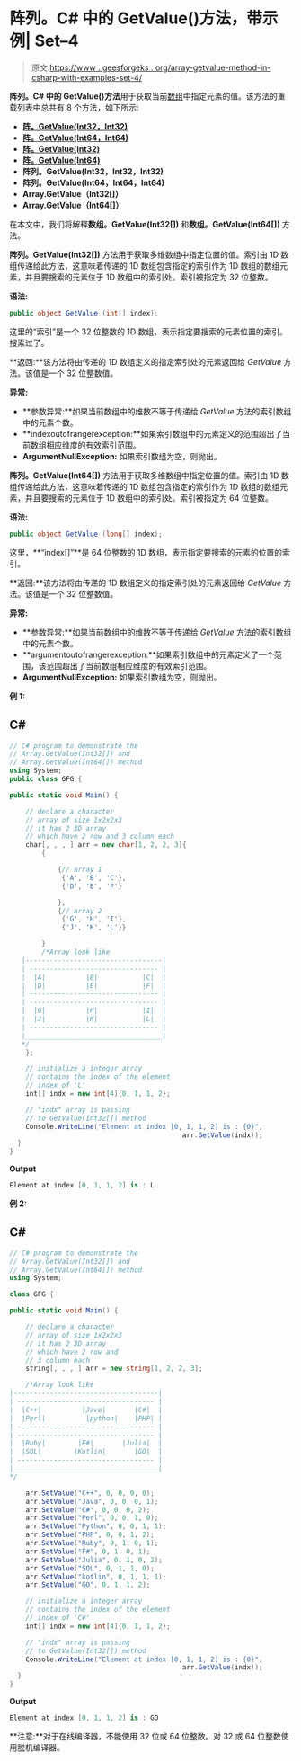 # 阵列。C# 中的 GetValue()方法，带示例| Set–4

> 原文:[https://www . geesforgeks . org/array-getvalue-method-in-csharp-with-examples-set-4/](https://www.geeksforgeeks.org/array-getvalue-method-in-csharp-with-examples-set-4/)

**阵列。C# 中的 GetValue()方法**用于获取当前[数组](https://www.geeksforgeeks.org/c-sharp-arrays/)中指定元素的值。该方法的重载列表中总共有 8 个方法，如下所示:

*   [**阵。GetValue(Int32，Int32)**](https://www.geeksforgeeks.org/array-getvalue-method-in-csharp-with-examples-set-1/)
*   [**阵。GetValue(Int64，Int64)**](https://www.geeksforgeeks.org/array-getvalue-method-in-csharp-with-examples-set-1/)
*   [**阵。GetValue(Int32)**](https://www.geeksforgeeks.org/array-getvalue-method-in-csharp-with-examples-set-2/)
*   [**阵。GetValue(Int64)**](https://www.geeksforgeeks.org/array-getvalue-method-in-csharp-with-examples-set-2/)
*   **阵列。GetValue(Int32，Int32，Int32)**
*   **阵列。GetValue(Int64，Int64，Int64)**
*   **Array.GetValue（Int32[]）**
*   **Array.GetValue（Int64[]）**

在本文中，我们将解释**数组。GetValue(Int32[])** 和**数组。GetValue(Int64[])** 方法。

**阵列。GetValue(Int32[])** 方法用于获取多维数组中指定位置的值。索引由 1D 数组传递给此方法，这意味着传递的 1D 数组包含指定的索引作为 1D 数组的数组元素，并且要搜索的元素位于 1D 数组中的索引处。索引被指定为 32 位整数。

**语法:**

```cs
public object GetValue (int[] index);

```

这里的“索引”是一个 32 位整数的 1D 数组，表示指定要搜索的元素位置的索引。搜索过了。

**返回:**该方法将由传递的 1D 数组定义的指定索引处的元素返回给 *GetValue* 方法。该值是一个 32 位整数值。

**异常:**

*   **参数异常:**如果当前数组中的维数不等于传递给 *GetValue* 方法的索引数组中的元素个数。
*   **indexoutofrangerexception:**如果索引数组中的元素定义的范围超出了当前数组相应维度的有效索引范围。
*   **ArgumentNullException:** 如果索引数组为空，则抛出。

**阵列。GetValue(Int64[])** 方法用于获取多维数组中指定位置的值。索引由 1D 数组传递给此方法，这意味着传递的 1D 数组包含指定的索引作为 1D 数组的数组元素，并且要搜索的元素位于 1D 数组中的索引处。索引被指定为 64 位整数。

**语法:**

```cs
public object GetValue (long[] index);

```

这里，**“index[]”**是 64 位整数的 1D 数组，表示指定要搜索的元素的位置的索引。

**返回:**该方法将由传递的 1D 数组定义的指定索引处的元素返回给 *GetValue* 方法。该值是一个 32 位整数值。

**异常:**

*   **参数异常:**如果当前数组中的维数不等于传递给 *GetValue* 方法的索引数组中的元素个数。
*   **argumentoutofrangerexception:**如果索引数组中的元素定义了一个范围，该范围超出了当前数组相应维度的有效索引范围。
*   **ArgumentNullException:** 如果索引数组为空，则抛出。

**例 1:**

## C#

```cs
// C# program to demonstrate the
// Array.GetValue(Int32[]) and
// Array.GetValue(Int64[]) method
using System;
public class GFG {

public static void Main() {

    // declare a character
    // array of size 1x2x2x3
    // it has 2 3D array
    // which have 2 row and 3 column each
    char[, , , ] arr = new char[1, 2, 2, 3]{
        {

            {// array 1
             {'A', 'B', 'C'},
             {'D', 'E', 'F'}

            },
            {// array 2
             {'G', 'H', 'I'},
             {'J', 'K', 'L'}}

        }
        /*Array look like
   |----------------------------------|
   | -------------------------------- |
   |  |A|          |B|           |C|  |
   |  |D|          |E|           |F|  |
   | -------------------------------- |
   | -------------------------------- |
   |  |G|          |H|           |I|  |
   |  |J|          |K|           |L|  |
   | -------------------------------- |
   |__________________________________|
   */
    };

    // initialize a integer array
    // contains the index of the element
    // index of 'L'
    int[] indx = new int[4]{0, 1, 1, 2};

    // "indx" array is passing
    // to GetValue(Int32[]) method
    Console.WriteLine("Element at index [0, 1, 1, 2] is : {0}",
                                           arr.GetValue(indx));
  }
}
```

**Output**

```cs
Element at index [0, 1, 1, 2] is : L

```

**例 2:**

## C#

```cs
// C# program to demonstrate the
// Array.GetValue(Int32[]) and
// Array.GetValue(Int64[]) method
using System;

class GFG {

public static void Main() {

    // declare a character
    // array of size 1x2x2x3
    // it has 2 3D array
    // which have 2 row and
    // 3 column each
    string[, , , ] arr = new string[1, 2, 2, 3];

    /*Array look like
|------------------------------------|
| ---------------------------------- |
|  |C++|          |Java|       |C#|  |
|  |Perl|          |python|    |PHP| |
| ---------------------------------- |
| ---------------------------------- |
|  |Ruby|        |F#|       |Julia|  |
|  |SQL|        |Kotlin|       |GO|  |
| ---------------------------------- |
|____________________________________|
*/

    arr.SetValue("C++", 0, 0, 0, 0);
    arr.SetValue("Java", 0, 0, 0, 1);
    arr.SetValue("C#", 0, 0, 0, 2);
    arr.SetValue("Perl", 0, 0, 1, 0);
    arr.SetValue("Python", 0, 0, 1, 1);
    arr.SetValue("PHP", 0, 0, 1, 2);
    arr.SetValue("Ruby", 0, 1, 0, 1);
    arr.SetValue("F#", 0, 1, 0, 1);
    arr.SetValue("Julia", 0, 1, 0, 2);
    arr.SetValue("SQL", 0, 1, 1, 0);
    arr.SetValue("kotlin", 0, 1, 1, 1);
    arr.SetValue("GO", 0, 1, 1, 2);

    // initialize a integer array
    // contains the index of the element
    // index of 'C#'
    int[] indx = new int[4]{0, 1, 1, 2};

    // "indx" array is passing
    // to GetValue(Int32[]) method
    Console.WriteLine("Element at index [0, 1, 1, 2] is : {0}",
                                           arr.GetValue(indx));
  }
}
```

**Output**

```cs
Element at index [0, 1, 1, 2] is : GO

```

**注意:**对于在线编译器，不能使用 32 位或 64 位整数。对 32 或 64 位整数使用脱机编译器。